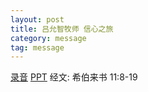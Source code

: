 ```yaml
---
layout: post
title: 吕允智牧师 信心之旅
category: message
tag: message
---
```


[录音](http://media.wcec-home.org/audio/message/20150215_Lu.mp3) [PPT]() 经文:
希伯来书 11:8-19 
